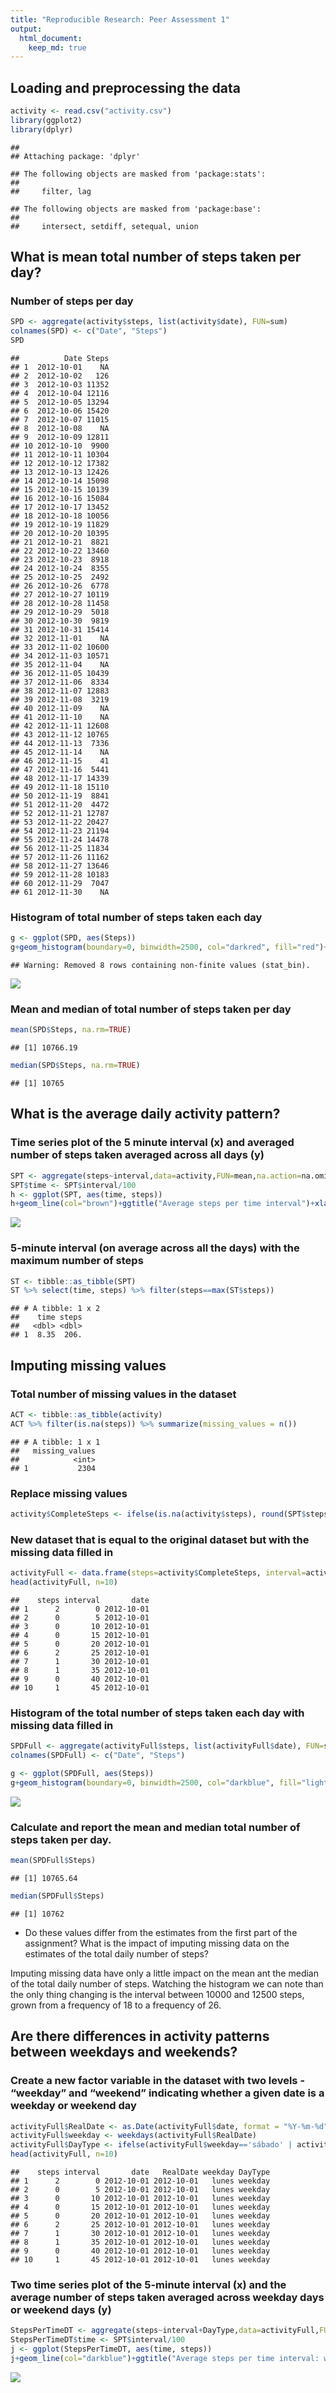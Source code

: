 ```yaml
---
title: "Reproducible Research: Peer Assessment 1"
output: 
  html_document:
    keep_md: true
---
```


## Loading and preprocessing the data


```r
activity <- read.csv("activity.csv")
library(ggplot2)
library(dplyr)
```

```
## 
## Attaching package: 'dplyr'
```

```
## The following objects are masked from 'package:stats':
## 
##     filter, lag
```

```
## The following objects are masked from 'package:base':
## 
##     intersect, setdiff, setequal, union
```

## What is mean total number of steps taken per day?

### Number of steps per day

```r
SPD <- aggregate(activity$steps, list(activity$date), FUN=sum)
colnames(SPD) <- c("Date", "Steps")
SPD
```

```
##          Date Steps
## 1  2012-10-01    NA
## 2  2012-10-02   126
## 3  2012-10-03 11352
## 4  2012-10-04 12116
## 5  2012-10-05 13294
## 6  2012-10-06 15420
## 7  2012-10-07 11015
## 8  2012-10-08    NA
## 9  2012-10-09 12811
## 10 2012-10-10  9900
## 11 2012-10-11 10304
## 12 2012-10-12 17382
## 13 2012-10-13 12426
## 14 2012-10-14 15098
## 15 2012-10-15 10139
## 16 2012-10-16 15084
## 17 2012-10-17 13452
## 18 2012-10-18 10056
## 19 2012-10-19 11829
## 20 2012-10-20 10395
## 21 2012-10-21  8821
## 22 2012-10-22 13460
## 23 2012-10-23  8918
## 24 2012-10-24  8355
## 25 2012-10-25  2492
## 26 2012-10-26  6778
## 27 2012-10-27 10119
## 28 2012-10-28 11458
## 29 2012-10-29  5018
## 30 2012-10-30  9819
## 31 2012-10-31 15414
## 32 2012-11-01    NA
## 33 2012-11-02 10600
## 34 2012-11-03 10571
## 35 2012-11-04    NA
## 36 2012-11-05 10439
## 37 2012-11-06  8334
## 38 2012-11-07 12883
## 39 2012-11-08  3219
## 40 2012-11-09    NA
## 41 2012-11-10    NA
## 42 2012-11-11 12608
## 43 2012-11-12 10765
## 44 2012-11-13  7336
## 45 2012-11-14    NA
## 46 2012-11-15    41
## 47 2012-11-16  5441
## 48 2012-11-17 14339
## 49 2012-11-18 15110
## 50 2012-11-19  8841
## 51 2012-11-20  4472
## 52 2012-11-21 12787
## 53 2012-11-22 20427
## 54 2012-11-23 21194
## 55 2012-11-24 14478
## 56 2012-11-25 11834
## 57 2012-11-26 11162
## 58 2012-11-27 13646
## 59 2012-11-28 10183
## 60 2012-11-29  7047
## 61 2012-11-30    NA
```

### Histogram of total number of steps taken each day

```r
g <- ggplot(SPD, aes(Steps))
g+geom_histogram(boundary=0, binwidth=2500, col="darkred", fill="red")+ggtitle("Histogram of steps per day")+xlab("Steps")+ylab("Frequency")+theme(plot.title = element_text(face="bold", size=12))+scale_x_continuous(breaks=seq(0,25000,2500))+scale_y_continuous(breaks=seq(0,18,2))
```

```
## Warning: Removed 8 rows containing non-finite values (stat_bin).
```

![](PA1_template_files/figure-html/unnamed-chunk-3-1.png)<!-- -->

### Mean and median of total number of steps taken per day

```r
mean(SPD$Steps, na.rm=TRUE)
```

```
## [1] 10766.19
```


```r
median(SPD$Steps, na.rm=TRUE)
```

```
## [1] 10765
```

## What is the average daily activity pattern?

### Time series plot of the 5 minute interval (x) and averaged number of steps taken averaged across all days (y)

```r
SPT <- aggregate(steps~interval,data=activity,FUN=mean,na.action=na.omit)
SPT$time <- SPT$interval/100
h <- ggplot(SPT, aes(time, steps))
h+geom_line(col="brown")+ggtitle("Average steps per time interval")+xlab("Time")+ylab("Steps")+theme(plot.title = element_text(face="bold", size=12))
```

![](PA1_template_files/figure-html/unnamed-chunk-6-1.png)<!-- -->

###  5-minute interval (on average across all the days) with the maximum number of steps

```r
ST <- tibble::as_tibble(SPT)
ST %>% select(time, steps) %>% filter(steps==max(ST$steps))
```

```
## # A tibble: 1 x 2
##    time steps
##   <dbl> <dbl>
## 1  8.35  206.
```

## Imputing missing values

### Total number of missing values in the dataset

```r
ACT <- tibble::as_tibble(activity)
ACT %>% filter(is.na(steps)) %>% summarize(missing_values = n())
```

```
## # A tibble: 1 x 1
##   missing_values
##            <int>
## 1           2304
```

### Replace missing values

```r
activity$CompleteSteps <- ifelse(is.na(activity$steps), round(SPT$steps[match(activity$interval, SPT$interval)],0), activity$steps)
```

### New dataset that is equal to the original dataset but with the missing data filled in

```r
activityFull <- data.frame(steps=activity$CompleteSteps, interval=activity$interval, date=activity$date)
head(activityFull, n=10)
```

```
##    steps interval       date
## 1      2        0 2012-10-01
## 2      0        5 2012-10-01
## 3      0       10 2012-10-01
## 4      0       15 2012-10-01
## 5      0       20 2012-10-01
## 6      2       25 2012-10-01
## 7      1       30 2012-10-01
## 8      1       35 2012-10-01
## 9      0       40 2012-10-01
## 10     1       45 2012-10-01
```

### Histogram of the total number of steps taken each day with missing data filled in

```r
SPDFull <- aggregate(activityFull$steps, list(activityFull$date), FUN=sum)
colnames(SPDFull) <- c("Date", "Steps")

g <- ggplot(SPDFull, aes(Steps))
g+geom_histogram(boundary=0, binwidth=2500, col="darkblue", fill="lightblue")+ggtitle("Histogram of steps per day")+xlab("Steps")+ylab("Frequency")+theme(plot.title = element_text(face="bold", size=12))+scale_x_continuous(breaks=seq(0,25000,2500))+scale_y_continuous(breaks=seq(0,26,2))
```

![](PA1_template_files/figure-html/unnamed-chunk-11-1.png)<!-- -->

### Calculate and report the mean and median total number of steps taken per day. 

```r
mean(SPDFull$Steps)
```

```
## [1] 10765.64
```

```r
median(SPDFull$Steps)
```

```
## [1] 10762
```
* Do these values differ from the estimates from the first part of the assignment? What is the impact of imputing missing data on the estimates of the total daily number of steps?

Imputing missing data have only a little impact on the mean ant the median of the total daily number of steps. Watching the histogram we can note than the only thing changing is the interval between 10000 and 12500 steps, grown from a frequency of 18 to a frequency of 26.

## Are there differences in activity patterns between weekdays and weekends?

### Create a new factor variable in the dataset with two levels - “weekday” and “weekend” indicating whether a given date is a weekday or weekend day

```r
activityFull$RealDate <- as.Date(activityFull$date, format = "%Y-%m-%d")
activityFull$weekday <- weekdays(activityFull$RealDate)
activityFull$DayType <- ifelse(activityFull$weekday=='sábado' | activityFull$weekday=='domingo', 'weekend','weekday')
head(activityFull, n=10)
```

```
##    steps interval       date   RealDate weekday DayType
## 1      2        0 2012-10-01 2012-10-01   lunes weekday
## 2      0        5 2012-10-01 2012-10-01   lunes weekday
## 3      0       10 2012-10-01 2012-10-01   lunes weekday
## 4      0       15 2012-10-01 2012-10-01   lunes weekday
## 5      0       20 2012-10-01 2012-10-01   lunes weekday
## 6      2       25 2012-10-01 2012-10-01   lunes weekday
## 7      1       30 2012-10-01 2012-10-01   lunes weekday
## 8      1       35 2012-10-01 2012-10-01   lunes weekday
## 9      0       40 2012-10-01 2012-10-01   lunes weekday
## 10     1       45 2012-10-01 2012-10-01   lunes weekday
```

### Two time series plot of the 5-minute interval (x) and the average number of steps taken averaged across weekday days or weekend days (y)

```r
StepsPerTimeDT <- aggregate(steps~interval+DayType,data=activityFull,FUN=mean,na.action=na.omit)
StepsPerTimeDT$time <- SPT$interval/100
j <- ggplot(StepsPerTimeDT, aes(time, steps))
j+geom_line(col="darkblue")+ggtitle("Average steps per time interval: weekdays versus weekends")+xlab("Time")+ylab("Steps")+theme(plot.title = element_text(face="bold", size=12))+facet_grid(DayType ~ .)
```

![](PA1_template_files/figure-html/unnamed-chunk-15-1.png)<!-- -->

